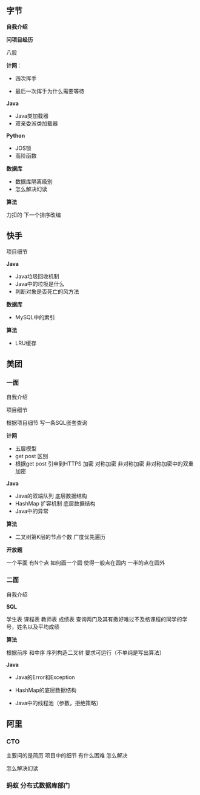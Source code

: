 ## 字节

**自我介绍**

**问项目经历**



八股

**计网**：

- 四次挥手

- 最后一次挥手为什么需要等待

**Java**

- Java类加载器
- 双亲委派类加载器



**Python**

- JOS锁
- 高阶函数



**数据库**

- 数据库隔离级别
- 怎么解决幻读



**算法**

力扣的 下一个排序改编





## 快手

项目细节



**Java**

- Java垃圾回收机制
- Java中的垃圾是什么
- 判断对象是否死亡的风方法



**数据库**

- MySQL中的索引



**算法**

- LRU缓存



## 美团

### 一面

自我介绍

项目细节

 根据项目细节 写一条SQL嵌套查询



**计网**

- 五层模型
- get post 区别
- 根据get post 引申到HTTPS 加密 对称加密 非对称加密 非对称加密中的双重加密



**Java**

- Java的双端队列 底层数据结构
- HashMap 扩容机制 底层数据结构
- Java中的异常



**算法**

- 二叉树第K层的节点个数  广度优先遍历



**开放题**

一个平面 有N个点 如何画一个圆 使得一般点在圆内 一半的点在圆外



### 二面

自我介绍



**SQL** 

学生表 课程表 教师表 成绩表 查询两门及其有撒好难过不及格课程的同学的学号，姓名以及平均成绩



**算法**

根据前序 和中序 序列构造二叉树 要求可运行（不单纯是写出算法）



**Java**

- Java的Error和Exception

- HashMap的底层数据结构

- Java中的线程池（参数，拒绝策略）



## 阿里

### CTO

主要问的是简历 项目中的细节 有什么困难 怎么解决



怎么解决幻读



### 蚂蚁 分布式数据库部门





